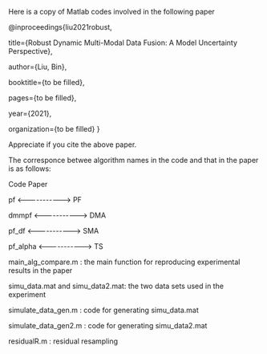 Here is a copy of Matlab codes involved in the following paper

@inproceedings{liu2021robust,

title={Robust Dynamic Multi-Modal Data Fusion: A Model Uncertainty Perspective},

author={Liu, Bin},

booktitle={to be filled},

pages={to be filled},

year={2021},

organization={to be filled} }

Appreciate if you cite the above paper.

The corresponce betwee algorithm names in the code and that in the paper is as follows:

Code                     Paper

pf        <----------->  PF

dmmpf     <----------->  DMA

pf_df     <----------->  SMA

pf_alpha  <----------->  TS

main_alg_compare.m              : the main function for reproducing experimental results in the paper

simu_data.mat and simu_data2.mat: the two data sets used in the experiment 

simulate_data_gen.m             : code for generating simu_data.mat

simulate_data_gen2.m            : code for generating simu_data2.mat

residualR.m                     : residual resampling
